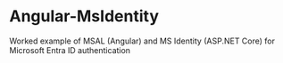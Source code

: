 # Angular-MsIdentity
Worked example of MSAL (Angular) and MS Identity (ASP.NET Core) for Microsoft Entra ID authentication
